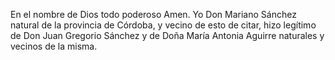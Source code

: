 En el nombre de Dios todo poderoso Amen. Yo Don Mariano Sánchez natural de la provincia de Córdoba, y vecino de esto de citar, hizo legítimo de Don Juan Gregorio Sánchez y de Doña María Antonia Aguirre naturales y vecinos de la misma.